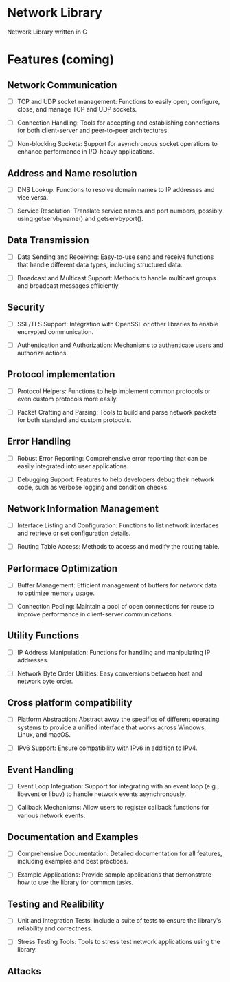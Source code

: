 # Network Library
Network Library written in C

# Features (coming)
## Network Communication
- [ ] TCP and UDP socket management: Functions to easily open, configure, close, and manage TCP and UDP sockets.

- [ ] Connection Handling: Tools for accepting and establishing connections for both client-server and peer-to-peer architectures.

- [ ] Non-blocking Sockets: Support for asynchronous socket operations to enhance performance in I/O-heavy applications.

## Address and Name resolution
- [ ] DNS Lookup: Functions to resolve domain names to IP addresses and vice versa.

- [ ] Service Resolution: Translate service names and port numbers, possibly using getservbyname() and getservbyport().

## Data Transmission
- [ ] Data Sending and Receiving: Easy-to-use send and receive functions that handle different data types, including structured data.

- [ ] Broadcast and Multicast Support: Methods to handle multicast groups and broadcast messages efficiently

## Security
- [ ] SSL/TLS Support: Integration with OpenSSL or other libraries to enable encrypted communication.

- [ ] Authentication and Authorization: Mechanisms to authenticate users and authorize actions.

## Protocol implementation
- [ ] Protocol Helpers: Functions to help implement common protocols or even custom protocols more easily.

- [ ] Packet Crafting and Parsing: Tools to build and parse network packets for both standard and custom protocols.

## Error Handling
- [ ] Robust Error Reporting: Comprehensive error reporting that can be easily integrated into user applications.

- [ ] Debugging Support: Features to help developers debug their network code, such as verbose logging and condition checks.

## Network Information Management
- [ ] Interface Listing and Configuration: Functions to list network interfaces and retrieve or set configuration details.

- [ ] Routing Table Access: Methods to access and modify the routing table.

## Performace Optimization
- [ ] Buffer Management: Efficient management of buffers for network data to optimize memory usage.

- [ ] Connection Pooling: Maintain a pool of open connections for reuse to improve performance in client-server communications.

## Utility Functions
- [ ] IP Address Manipulation: Functions for handling and manipulating IP addresses.

- [ ] Network Byte Order Utilities: Easy conversions between host and network byte order.

## Cross platform compatibility
- [ ] Platform Abstraction: Abstract away the specifics of different operating systems to provide a unified interface that works across Windows, Linux, and macOS.

- [ ] IPv6 Support: Ensure compatibility with IPv6 in addition to IPv4.

## Event Handling
- [ ] Event Loop Integration: Support for integrating with an event loop (e.g., libevent or libuv) to handle network events asynchronously.

- [ ] Callback Mechanisms: Allow users to register callback functions for various network events.

## Documentation and Examples
- [ ] Comprehensive Documentation: Detailed documentation for all features, including examples and best practices.

- [ ] Example Applications: Provide sample applications that demonstrate how to use the library for common tasks.

## Testing and Realibility
- [ ] Unit and Integration Tests: Include a suite of tests to ensure the library's reliability and correctness.

- [ ] Stress Testing Tools: Tools to stress test network applications using the library.

## Attacks